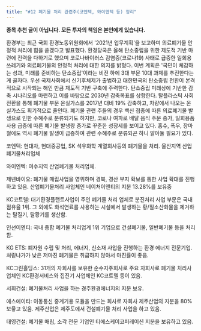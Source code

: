 ```yaml
---
title: "#12 폐기물 처리 관련주(코엔텍, 와이엔텍 등) 정리"
---
```


**종목 추천 글이 아닙니다. 모든 투자의 책임은 본인에게 있습니다.**

 
 환경부는 최근 국회 환경노동위원회에서 '2021년 업무계획'을 보고하며 의료폐기물 안정적 처리에 힘을 쏟겠다고 발표했다.
 환경당국은 올해 탄소중립을 위한 제도적 기반 마련에 전력을 다하기로 했으며 코로나바이러스 감염증(코로나19) 사태로 급증한 일회용 쓰레기와 의료폐기물의 안정적 처리에 대한 의지를 밝혔다.
 이번 계획은 '국민이 체감하는 성과, 미래를 준비하는 탄소중립'이라는 비전 하에 3대 부문 10대 과제를 추진한다는 게 골자다.
우선 국제사회에서 신기후체제가 출범하고 대한민국의 탄소중립 전환이 본격적으로 시작되는 해인 만큼 제도적 기반 구축에 주력한다.
탄소중립 미래상에 기반한 감축 시나리오를 마련하고 이를 바탕으로 2030년 감축목표를 상향한다. 탈플라스틱 사회 전환을 통해 폐기물 부문 온실가스를 2017년 대비 19% 감축하고, 차량에서 나오는 온실가스도 획기적으로 줄인다.
폐기물 관련 주들의 경우 백신 접종에 따른 의료폐기물 발생으로 인한 수혜주로 분류되기도 하지만, 코로나 여파로 배달 음식 주문 증가, 일회용품 사용 급증에 따른 폐기물 발생량 증가로 꾸준한 성장세를 보이고 있다. 홍수, 폭우, 장마철에도 역시 폐기물 발생이 급증하여 관련 수혜주로 분류되곤 하니 알아둘 필요가 있다. 

코엔텍: 현대차, 현대중공업, SK 석유화학 계열회사등의 폐기물을 처리. 울산지역 산업폐기물처리업체

 

와이엔텍: 여수지역 산업폐기물 처리업체.

 

제넨바이오: 폐기물 매립사업을 영위하며 경북, 경산 부지 확보를 통한 사업 확대를 진행하고 있음. 산업폐기물처리 사업체인 네이처이앤티의 지분 13.28%를 보유중

 

KC코트렐: 대기환경플랜트사업이 주인 폐기물 처리 업체로 분진처리 사업 부문은 국내 점유율 1위. 그 외에도 화석연료를 사용하는 시설에서 발생하는 황/질소산화물을 제거하는 탈질기, 탈황기를 생산함.

 

인선이엔티: 국내 종합 폐기물 처리업계 1위 기업으로 건설폐기물, 일반폐기물 등을 처리함.

 

KG ETS: 폐자원 수립 및 처리, 에너지, 신소재 사업을 진행하는 환경 에너지 전문기업. 처릳나가가 낮은 저마진 폐기물은 취급하지 않아서 마진률이 좋음.

 

KC그린홀딩스: 31개의 자회사를 보유한 순수지주회사로 주요 자회사로 폐기물 처리사업체인 KC환경서비스와 집진기 사업체인 KC코트렐 등이 있음.

 

서희건설: 폐기물처리 사업을 하는 경주환경에너지의 지분 보유.

 

에스에이티: 이동통신 중계기용 모듈을 만드는 회사로 자회사 제주산업의 지분을 80% 보윻고 있음. 제주산업은 제주도에서 건설폐기물 처리 사업을 하고 있음.

 

태영건설: 폐기물 매립, 소각 전문 기업인 티에스케이코퍼레이션 지분을 보유하고 있음.
